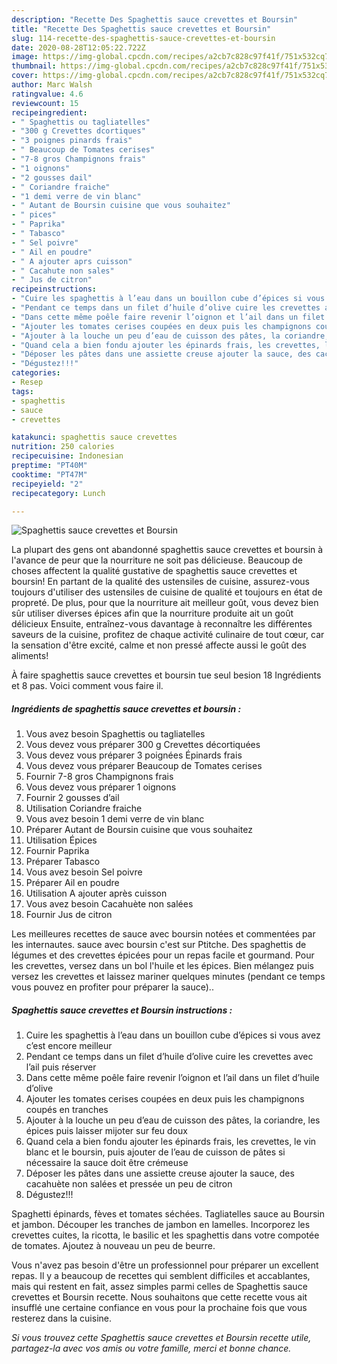 ```yaml
---
description: "Recette Des Spaghettis sauce crevettes et Boursin"
title: "Recette Des Spaghettis sauce crevettes et Boursin"
slug: 114-recette-des-spaghettis-sauce-crevettes-et-boursin
date: 2020-08-28T12:05:22.722Z
image: https://img-global.cpcdn.com/recipes/a2cb7c828c97f41f/751x532cq70/spaghettis-sauce-crevettes-et-boursin-photo-principale-de-la-recette.jpg
thumbnail: https://img-global.cpcdn.com/recipes/a2cb7c828c97f41f/751x532cq70/spaghettis-sauce-crevettes-et-boursin-photo-principale-de-la-recette.jpg
cover: https://img-global.cpcdn.com/recipes/a2cb7c828c97f41f/751x532cq70/spaghettis-sauce-crevettes-et-boursin-photo-principale-de-la-recette.jpg
author: Marc Walsh
ratingvalue: 4.6
reviewcount: 15
recipeingredient:
- " Spaghettis ou tagliatelles"
- "300 g Crevettes dcortiques"
- "3 poignes pinards frais"
- " Beaucoup de Tomates cerises"
- "7-8 gros Champignons frais"
- "1 oignons"
- "2 gousses dail"
- " Coriandre fraiche"
- "1 demi verre de vin blanc"
- " Autant de Boursin cuisine que vous souhaitez"
- " pices"
- " Paprika"
- " Tabasco"
- " Sel poivre"
- " Ail en poudre"
- " A ajouter aprs cuisson"
- " Cacahute non sales"
- " Jus de citron"
recipeinstructions:
- "Cuire les spaghettis à l’eau dans un bouillon cube d’épices si vous avez c’est encore meilleur"
- "Pendant ce temps dans un filet d’huile d’olive cuire les crevettes avec l’ail puis réserver"
- "Dans cette même poêle faire revenir l’oignon et l’ail dans un filet d’huile d’olive"
- "Ajouter les tomates cerises coupées en deux puis les champignons coupés en tranches"
- "Ajouter à la louche un peu d’eau de cuisson des pâtes, la coriandre, les épices puis laisser mijoter sur feu doux"
- "Quand cela a bien fondu ajouter les épinards frais, les crevettes, le vin blanc et le boursin, puis ajouter de l’eau de cuisson de pâtes si nécessaire la sauce doit être crémeuse"
- "Déposer les pâtes dans une assiette creuse ajouter la sauce, des cacahuète non salées et pressée un peu de citron"
- "Dégustez!!!"
categories:
- Resep
tags:
- spaghettis
- sauce
- crevettes

katakunci: spaghettis sauce crevettes 
nutrition: 250 calories
recipecuisine: Indonesian
preptime: "PT40M"
cooktime: "PT47M"
recipeyield: "2"
recipecategory: Lunch

---
```



![Spaghettis sauce crevettes et Boursin](https://img-global.cpcdn.com/recipes/a2cb7c828c97f41f/751x532cq70/spaghettis-sauce-crevettes-et-boursin-photo-principale-de-la-recette.jpg)

La plupart des gens ont abandonné spaghettis sauce crevettes et boursin à l'avance de peur que la nourriture ne soit pas délicieuse. Beaucoup de choses affectent la qualité gustative de spaghettis sauce crevettes et boursin! En partant de la qualité des ustensiles de cuisine, assurez-vous toujours d'utiliser des ustensiles de cuisine de qualité et toujours en état de propreté. De plus, pour que la nourriture ait meilleur goût, vous devez bien sûr utiliser diverses épices afin que la nourriture produite ait un goût délicieux Ensuite, entraînez-vous davantage à reconnaître les différentes saveurs de la cuisine, profitez de chaque activité culinaire de tout cœur, car la sensation d'être excité, calme et non pressé affecte aussi le goût des aliments!

<!--inarticleads1-->

À faire spaghettis sauce crevettes et boursin tue seul besion 18 Ingrédients et 8 pas. Voici comment vous faire il.

##### Ingrédients de spaghettis sauce crevettes et boursin :

1. Vous avez besoin  Spaghettis ou tagliatelles
1. Vous devez vous préparer 300 g Crevettes décortiquées
1. Vous devez vous préparer 3 poignées Épinards frais
1. Vous devez vous préparer  Beaucoup de Tomates cerises
1. Fournir 7-8 gros Champignons frais
1. Vous devez vous préparer 1 oignons
1. Fournir 2 gousses d’ail
1. Utilisation  Coriandre fraiche
1. Vous avez besoin 1 demi verre de vin blanc
1. Préparer  Autant de Boursin cuisine que vous souhaitez
1. Utilisation  Épices
1. Fournir  Paprika
1. Préparer  Tabasco
1. Vous avez besoin  Sel poivre
1. Préparer  Ail en poudre
1. Utilisation  A ajouter après cuisson
1. Vous avez besoin  Cacahuète non salées
1. Fournir  Jus de citron


Les meilleures recettes de sauce avec boursin notées et commentées par les internautes. sauce avec boursin c&#39;est sur Ptitche. Des spaghettis de légumes et des crevettes épicées pour un repas facile et gourmand. Pour les crevettes, versez dans un bol l&#39;huile et les épices. Bien mélangez puis versez les crevettes et laissez mariner quelques minutes (pendant ce temps vous pouvez en profiter pour préparer la sauce).. 

<!--inarticleads2-->

##### Spaghettis sauce crevettes et Boursin instructions :

1. Cuire les spaghettis à l’eau dans un bouillon cube d’épices si vous avez c’est encore meilleur
1. Pendant ce temps dans un filet d’huile d’olive cuire les crevettes avec l’ail puis réserver
1. Dans cette même poêle faire revenir l’oignon et l’ail dans un filet d’huile d’olive
1. Ajouter les tomates cerises coupées en deux puis les champignons coupés en tranches
1. Ajouter à la louche un peu d’eau de cuisson des pâtes, la coriandre, les épices puis laisser mijoter sur feu doux
1. Quand cela a bien fondu ajouter les épinards frais, les crevettes, le vin blanc et le boursin, puis ajouter de l’eau de cuisson de pâtes si nécessaire la sauce doit être crémeuse
1. Déposer les pâtes dans une assiette creuse ajouter la sauce, des cacahuète non salées et pressée un peu de citron
1. Dégustez!!!


Spaghetti épinards, fèves et tomates séchées. Tagliatelles sauce au Boursin et jambon. Découper les tranches de jambon en lamelles. Incorporez les crevettes cuites, la ricotta, le basilic et les spaghettis dans votre compotée de tomates. Ajoutez à nouveau un peu de beurre. 

<!--inarticleads1-->

<p>
Vous n'avez pas besoin d'être un professionnel pour préparer un excellent repas. Il y a beaucoup de recettes qui semblent difficiles et accablantes, mais qui restent en fait, assez simples parmi celles de Spaghettis sauce crevettes et Boursin recette. Nous souhaitons que cette recette vous ait insufflé une certaine confiance en vous pour la prochaine fois que vous resterez dans la cuisine.
</p>

<p>
<i>Si vous trouvez cette Spaghettis sauce crevettes et Boursin recette utile, partagez-la avec vos amis ou votre famille, merci et bonne chance.</i>
</p>
